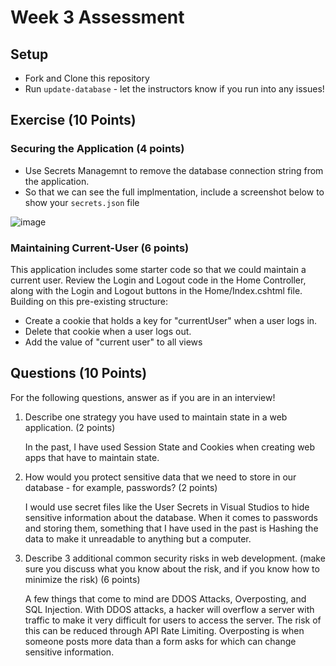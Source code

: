 # Week 3 Assessment

## Setup
* Fork and Clone this repository
* Run `update-database` - let the instructors know if you run into any issues!

## Exercise (10 Points)
### Securing the Application (4 points)
* Use Secrets Managemnt to remove the database connection string from the application.
* So that we can see the full implmentation, include a screenshot below to show your `secrets.json` file

![image](https://github.com/jcepriano/Mod4Week3_Assessment/assets/130601095/abc3dd9e-b26f-40d2-b475-2d3765f151fe)


### Maintaining Current-User (6 points)

This application includes some starter code so that we could maintain a current user.  Review the Login and Logout code in the Home Controller, along with the Login and Logout buttons in the Home/Index.cshtml file.  Building on this pre-existing structure:
* Create a cookie that holds a key for "currentUser" when a user logs in.
* Delete that cookie when a user logs out.
* Add the value of "current user" to all views

## Questions (10 Points)

For the following questions, answer as if you are in an interview!
1. Describe one strategy you have used to maintain state in a web application. (2 points)

   In the past, I have used Session State and Cookies when creating web apps that have to maintain state.

2. How would you protect sensitive data that we need to store in our database - for example, passwords? (2 points)

   I would use secret files like the User Secrets in Visual Studios to hide sensitive information about the database. When it comes to passwords and storing them, something that I have used in the past is Hashing the data to make it unreadable to anything but a computer.

3. Describe 3 additional common security risks in web development. (make sure you discuss what you know about the risk, and if you know how to minimize the risk) (6 points)

   A few things that come to mind are DDOS Attacks, Overposting, and SQL Injection. With DDOS attacks, a hacker will overflow a server with traffic to make it very difficult for users to access the server. The risk of this can be reduced through API Rate Limiting. Overposting is when someone posts more data than a form asks for which can change sensitive information.

